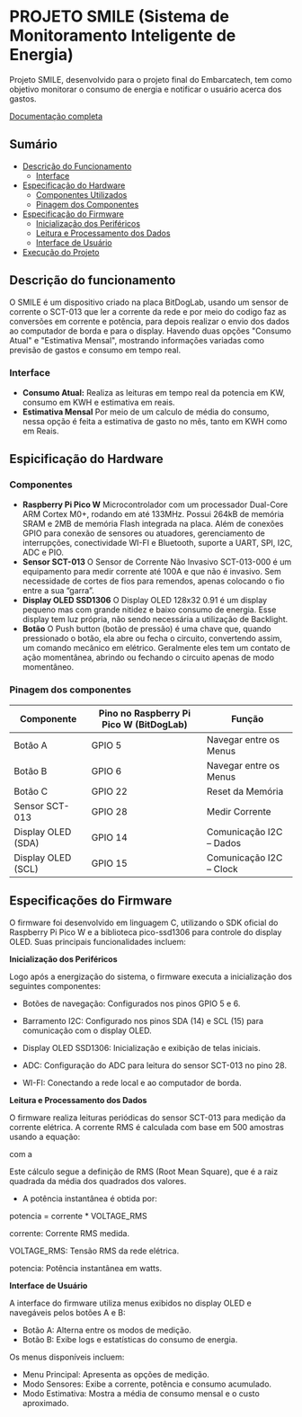 # PROJETO SMILE (Sistema de Monitoramento Inteligente de Energia)
Projeto SMILE, desenvolvido para o projeto final do Embarcatech, tem como objetivo monitorar o consumo de energia e notificar o usuário acerca dos gastos.

[Documentação completa](https://docs.google.com/document/d/14P5eBFIyrmmrnY1_6-GfGyncNv3MCAPiVTib1K-lYRI/edit?tab=t.0)

## Sumário
- [Descrição do Funcionamento](#descrição-do-funcionamento)
  - [Interface](#interface)
- [Especificação do Hardware](#especificação-do-hardware)
  - [Componentes Utilizados](#componentes)
  - [Pinagem dos Componentes](#pinagem-dos-componentes)
- [Especificação do Firmware](#especificação-do-firmware)
  - [Inicialização dos Periféricos](#inicialização-dos-periféricos)
  - [Leitura e Processamento dos Dados](#leitura-e-processamento-dos-dados)
  - [Interface de Usuário](#interface-de-usuário)
- [Execução do Projeto](#execução-do-projeto)


## Descrição do funcionamento
O SMILE é um dispositivo criado na placa BitDogLab, usando um sensor de corrente o SCT-013 que ler a corrente da rede e por meio do codigo faz as conversões em corrente e potência, para depois realizar o envio dos dados ao computador de borda e para o display. Havendo duas opções "Consumo Atual" e "Estimativa Mensal", mostrando informações variadas como previsão de gastos e consumo em tempo real.
### Interface
- **Consumo Atual:**
Realiza as leituras em tempo real da potencia em KW, consumo em KWH e estimativa em reais.
- **Estimativa Mensal**
Por meio de um calculo de média do consumo, nessa opção é feita a estimativa de gasto no mês, tanto em KWH como em Reais.
## Espicificação do Hardware
### Componentes
- **Raspberry Pi Pico W**
Microcontrolador com um processador Dual-Core ARM Cortex M0+, rodando em até 133MHz. Possui 264kB de memória SRAM e 2MB de memória Flash integrada na placa. Além de conexões GPIO para conexão de sensores ou atuadores, gerenciamento de interrupções, conectividade WI-FI e Bluetooth, suporte a UART, SPI, I2C, ADC e PIO.
- **Sensor SCT-013**
O Sensor de Corrente Não Invasivo SCT-013-000 é um equipamento para medir corrente até 100A e que não é invasivo. Sem necessidade de cortes de fios para remendos, apenas colocando o fio entre a sua “garra”. 
- **Display OLED SSD1306**
O Display OLED 128x32 0.91 é um display pequeno mas com grande nitidez e baixo consumo de energia. Esse display tem luz própria, não sendo necessária a utilização de Backlight.
- **Botão**
O Push button (botão de pressão) é uma chave que, quando pressionado o botão, ela abre ou fecha o circuito, convertendo assim, um comando mecânico em elétrico. Geralmente eles tem um contato de ação momentânea, abrindo ou fechando o circuito apenas de modo momentâneo.
### Pinagem dos componentes
| Componente           | Pino no Raspberry Pi Pico W (BitDogLab) | Função                                 |
|----------------------|-----------------------------------------|----------------------------------------|
| Botão A              | GPIO 5                                  | Navegar entre os Menus                 |
| Botão B              | GPIO 6                                  | Navegar entre os Menus                 |
| Botão C              | GPIO 22                                 | Reset da Memória                       |
| Sensor SCT-013       | GPIO 28                                 | Medir Corrente                         |
| Display OLED (SDA)   | GPIO 14                                 | Comunicação I2C – Dados                |
| Display OLED (SCL)   | GPIO 15                                 | Comunicação I2C – Clock                |
## Especificações do Firmware

O firmware foi desenvolvido em linguagem C, utilizando o SDK oficial do Raspberry Pi Pico W e a biblioteca pico-ssd1306 para controle do display OLED. Suas principais funcionalidades incluem:

**Inicialização dos Periféricos**

Logo após a energização do sistema, o firmware executa a inicialização dos seguintes componentes:

- Botões de navegação: Configurados nos pinos GPIO 5 e 6.

- Barramento I2C: Configurado nos pinos SDA (14) e SCL (15) para comunicação com o display OLED.

- Display OLED SSD1306: Inicialização e exibição de telas iniciais.

- ADC: Configuração do ADC para leitura do sensor SCT-013 no pino 28.

- WI-FI: Conectando a rede local e ao computador de borda.

**Leitura e Processamento dos Dados**

O firmware realiza leituras periódicas do sensor SCT-013 para medição da corrente elétrica. A corrente RMS é calculada com base em 500 amostras usando a equação:

com a 


Este cálculo segue a definição de RMS (Root Mean Square), que é a raiz quadrada da média dos quadrados dos valores.

- A potência instantânea é obtida por:

potencia = corrente * VOLTAGE_RMS

corrente: Corrente RMS medida.

VOLTAGE_RMS: Tensão RMS da rede elétrica.

potencia: Potência instantânea em watts.


**Interface de Usuário**

A interface do firmware utiliza menus exibidos no display OLED e navegáveis pelos botões A e B:

- Botão A: Alterna entre os modos de medição.
- Botão B: Exibe logs e estatísticas do consumo de energia.
  
Os menus disponíveis incluem:

- Menu Principal: Apresenta as opções de medição.
- Modo Sensores: Exibe a corrente, potência e consumo acumulado.
- Modo Estimativa: Mostra a média de consumo mensal e o custo aproximado.

